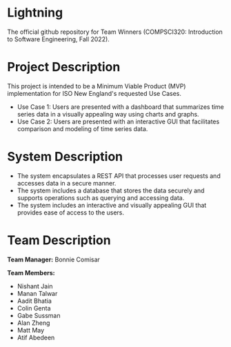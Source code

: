 # Lightning 

The official github repository for Team Winners (COMPSCI320: Introduction to Software Engineering, Fall 2022). 

# Project Description

This project is intended to be a Minimum Viable Product (MVP) implementation for ISO New England's requested Use Cases.

* Use Case 1: Users are presented with a dashboard that summarizes time series data in a visually appealing way using charts and graphs.  
* Use Case 2: Users are presented with an interactive GUI that facilitates comparison and modeling of time series data. 

# System Description

* The system encapsulates a REST API that processes user requests and accesses data in a secure manner. 
* The system includes a database that stores the data securely and supports operations such as querying and accessing data.
* The system includes an interactive and visually appealing GUI that provides ease of access to the users. 

# Team Description

**Team Manager:** Bonnie Comisar

**Team Members:**

- Nishant Jain
- Manan Talwar
- Aadit Bhatia
- Colin Genta 
- Gabe Sussman
- Alan Zheng
- Matt May
- Atif Abedeen
